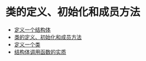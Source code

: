 # 类的定义、初始化和成员方法

- [定义一个结构体](./struct.go)
- [类的定义、初始化和成员方法](./class.go)
- [定义一个类](./class1.go)
- [结构体调用函数的实质](./class2.go)
